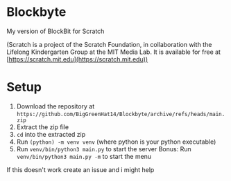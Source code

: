# Blockbyte
My version of BlockBit for Scratch


(Scratch is a project of the Scratch Foundation, in collaboration with the Lifelong Kindergarten Group at the MIT Media Lab. It is available for free at [https://scratch.mit.edu](https://scratch.mit.edu))

# Setup
1. Download the repository at `https://github.com/BigGreenHat14/Blockbyte/archive/refs/heads/main.zip`
2. Extract the zip file
3. `cd` into the extracted zip
4. Run `(python) -m venv venv` (where python is your python executable)
5. Run `venv/bin/python3 main.py` to start the server
Bonus:
Run `venv/bin/python3 main.py -m` to start the menu

If this doesn't work create an issue and i might help
